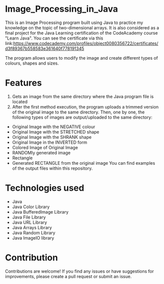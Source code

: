 # Image_Processing_in_Java

This is an Image Processing program built using Java to practice my knowledge on the topic of two-dimensional arrays. It is also considered as a final project for the Java Learning certification of the CodeAcademy course "Learn Java". You can see the certificate via this link:https://www.codecademy.com/profiles/object0080356722/certificates/d3f89367b558583e361640f778191345

The program allows users to modify the image and create different types of colours, shapes and sizes. 

# Features
1. Gets an image from the same directory where the Java program file is located
2. After the first method execution, the program uploads a trimmed version of the original image to the same directory. Then, one by one, the following types of images are output/uploaded to the same directory:
  - Original Image with the NEGATIVE colour
  - Original Image with the STRETCHED shape
  - Original Image with the SHRANK shape
  - Original Image in the INVERTED form 
  - Colored Image of Original Image
  - RANDOMly generated image
  - Rectangle
  - Generated RECTANGLE from the original image
You can find examples of the output files within this repository.

# Technologies used
 - Java
 - Java Color Library
 - Java BufferedImage Library
 - Java File Library
 - Java URL Library
 - Java Arrays Library
 - Java Random Library
 - Java ImageIO library

# Contribution
Contributions are welcome! If you find any issues or have suggestions for improvements, please create a pull request or submit an issue.
  




